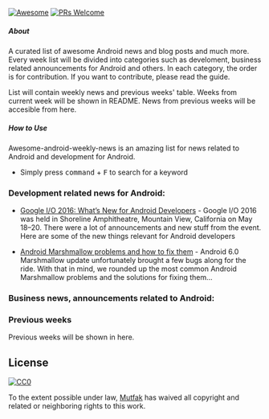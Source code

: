 [![Awesome](https://cdn.rawgit.com/sindresorhus/awesome/d7305f38d29fed78fa85652e3a63e154dd8e8829/media/badge.svg)](https://github.com/sindresorhus/awesome)
[![PRs Welcome](https://img.shields.io/badge/PRs-welcome-brightgreen.svg)](http://makeapullrequest.com)

##### About

A curated list of awesome Android news and blog posts and much more.
Every week list will be divided into categories such as develoment, business related announcements for Android and others. In each category, the order is for contribution. If you want to contribute, please read the guide.

List will contain weekly news and previous weeks' table.
Weeks from current week will be shown in README.
News from previous weeks will be accesible from here.

##### How to Use
Awesome-android-weekly-news is an amazing list for news related to Android and development for Android.
- Simply press <kbd>command</kbd> + <kbd>F</kbd> to search for a keyword

### Development related news for Android:

- [Google I/O 2016: What’s New for Android Developers](https://medium.com/android-news/google-i-o-2016-whats-new-for-android-developers-2a172766cecb#.x2ubsdihn) - Google I/O 2016 was held in Shoreline Amphitheatre, Mountain View, California on May 18–20. There were a lot of announcements and new stuff from the event. Here are some of the new things relevant for Android developers 

- [Android Marshmallow problems and how to fix them](https://www.androidpit.com/android-marshmallow-problems-and-how-to-fix-them) - Android 6.0 Marshmallow update unfortunately brought a few bugs along for the ride. With that in mind, we rounded up the most common Android Marshmallow problems and the solutions for fixing them...

### Business news, announcements related to Android:


### Previous weeks
Previous weeks will be shown in here.

## License

[![CC0](http://mirrors.creativecommons.org/presskit/buttons/88x31/svg/cc-zero.svg)](https://creativecommons.org/publicdomain/zero/1.0/)

To the extent possible under law, [Mutfak](https://github.com/mutfak) has waived all copyright and related or neighboring rights to this work.
